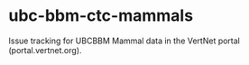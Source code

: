 ubc-bbm-ctc-mammals
===================

Issue tracking for UBCBBM Mammal data in the VertNet portal (portal.vertnet.org).
